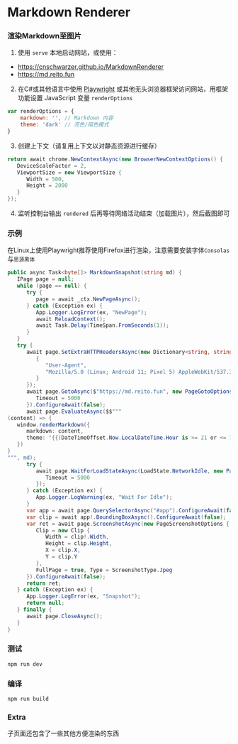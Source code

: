 # Markdown Renderer

### 渲染Markdown至图片

1. 使用 `serve` 本地启动网站，或使用：
- https://cnschwarzer.github.io/MarkdownRenderer
- https://md.reito.fun

2. 在C#或其他语言中使用 [Playwright](https://playwright.dev/) 或其他无头浏览器框架访问网站，用框架功能设置 JavaScript 变量 `renderOptions`

```js
var renderOptions = {
    markdown: '', // Markdown 内容
    theme: 'dark' // 亮色/暗色模式
} 
```

3. 创建上下文（请复用上下文以对静态资源进行缓存）

```c#
return await chrome.NewContextAsync(new BrowserNewContextOptions() { 
   DeviceScaleFactor = 2,
   ViewportSize = new ViewportSize {
      Width = 500,
      Height = 2000
   }
});
```

4. 监听控制台输出 `rendered` 后再等待网络活动结束（加载图片），然后截图即可

### 示例

在Linux上使用Playwright推荐使用Firefox进行渲染，注意需要安装字体`Consolas`与`思源黑体`

```c#
public async Task<byte[]> MarkdownSnapshot(string md) { 
   IPage page = null;
   while (page == null) {
      try {
         page = await _ctx.NewPageAsync();
      } catch (Exception ex) {
         App.Logger.LogError(ex, "NewPage");
         await ReloadContext();
         await Task.Delay(TimeSpan.FromSeconds(1));
      }
   }
   try {
      await page.SetExtraHTTPHeadersAsync(new Dictionary<string, string> {
         {
            "User-Agent",
            "Mozilla/5.0 (Linux; Android 11; Pixel 5) AppleWebKit/537.36 (KHTML, like Gecko) Chrome/90.0.4430.91 Mobile Safari/537.36"
         }
      });
      await page.GotoAsync($"https://md.reito.fun", new PageGotoOptions() {
         Timeout = 5000
      }).ConfigureAwait(false);
      await page.EvaluateAsync($$"""
(content) => {
   window.renderMarkdown({ 
      markdown: content,
      theme: '{{(DateTimeOffset.Now.LocalDateTime.Hour is >= 21 or <= 7 ? "dark" : "light")}}'
   })
}
""", md);
      try {
         await page.WaitForLoadStateAsync(LoadState.NetworkIdle, new PageWaitForLoadStateOptions() {
            Timeout = 5000
         });
      } catch (Exception ex) {
         App.Logger.LogWarning(ex, "Wait For Idle");
      }
      var app = await page.QuerySelectorAsync("#app").ConfigureAwait(false);
      var clip = await app!.BoundingBoxAsync().ConfigureAwait(false);
      var ret = await page.ScreenshotAsync(new PageScreenshotOptions {
         Clip = new Clip {
            Width = clip!.Width,
            Height = clip.Height,
            X = clip.X,
            Y = clip.Y
         },
         FullPage = true, Type = ScreenshotType.Jpeg
      }).ConfigureAwait(false);
      return ret;
   } catch (Exception ex) {
      App.Logger.LogError(ex, "Snapshot");
      return null;
   } finally {
      await page.CloseAsync();
   }
}
```

### 测试

```sh
npm run dev
```

### 编译

```sh
npm run build
```

### Extra

子页面还包含了一些其他方便渲染的东西